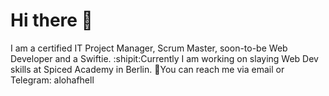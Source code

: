 # Hi there 👋

I am a certified IT Project Manager, Scrum Master, soon-to-be Web Developer and a Swiftie.
:shipit:Currently I am working on slaying Web Dev skills at Spiced Academy in Berlin.
:postbox:You can reach me via email or Telegram: alohafhell

